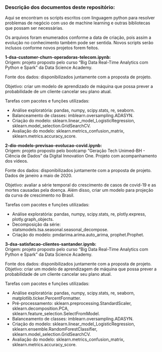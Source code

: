 
### Descrição dos documentos deste repositório:

Aqui se encontram os scripts escritos com linguagem python para resolver
problemas de negócio com uso de machine learning e outras bibliotecas
que possam ser necessárias.

Os arquivos foram enumerados conforme a data de criação, pois assim a
evolução no conhecimento também pode ser sentida. Novos scripts serão
inclusos conforme novos projetos forem feitos.

**1-dsa-customer-churn-operadoras-telecom.ipynb:**  
Origem: projeto proposto pelo curso “Big Data Real-Time Analytics com
Python e Spark” da Data Science Academy.

Fonte dos dados: disponibilizados juntamente com a proposta de projeto.

Objetivo: criar um modelo de aprendizado de máquina que possa prever a
probabilidade de um cliente cancelar seu plano atual.

Tarefas com pacotes e funções utilizadas:  
+ Análise exploratória: pandas, numpy, scipy.stats, re, seaborn.  
+ Balanceamento de classes: imblearn.oversampling.ADASYN.  
+ Criação do modelo: sklearn.linear_model_LogisticRegression,
sklearn.model_selection.GridSearchCV.  
+ Avaliação do modelo: sklearn.metrics_confusion_matrix,
sklearn.metrics.accuracy_score.

**2-dio-modelo-previsao-evolucao-covid.ipynb:**  
Origem: projeto proposto pelo bootcamp “Geração Tech Unimed-BH - Ciência
de Dados” da Digital Innovation One. Projeto com acompanhamento dos
vídeos.

Fonte dos dados: disponibilizados juntamente com a proposta de projeto.
Dados de janeiro a maio de 2020.

Objetivo: avaliar a série temporal do crescimento de casos de covid-19 e
as mortes causadas pela doença. Além disso, criar um modelo para
projeção da curva de crescimento no Brasil.

Tarefas com pacotes e funções utilizadas:  
+ Análise exploratória: pandas, numpy, scipy.stats, re, plotly.express,
plotly.graph_objects.  
+ Decomposição da série: statsmodels.tsa.seasonal.seasonal_decompose.  
+ Criação do modelo: pmdarima.arima.auto_arima, prophet.Prophet.

**3-dsa-satisfacao-clientes-santander.ipynb:**  
Origem: projeto proposto pelo curso “Big Data Real-Time Analytics com
Python e Spark” da Data Science Academy.

Fonte dos dados: disponibilizados juntamente com a proposta de projeto.
Objetivo: criar um modelo de aprendizagem de máquina que possa prever a
probabilidade de um cliente cancelar seu plano atual.

Tarefas com pacotes e funções utilizadas:  
+ Análise exploratória: pandas, numpy, scipy.stats, re, seaborn,
matplotlib.ticker.PercentFormatter.  
+ Pré-processamento: sklearn.preprocessing.StandardScaler,
sklearn.decomposition.PCA, sklearn.feature_selection.SelectFromModel.  
+ Balanceamento de classes: imblearn.oversampling.ADASYN.  
+ Criação do modelo: sklearn.linear_model_LogisticRegression,
sklearn.ensemble.RandomForestClassifier,
sklearn.model_selection.GridSearchCV.  
+ Avaliação do modelo: sklearn.metrics_confusion_matrix,
sklearn.metrics.accuracy_score.
